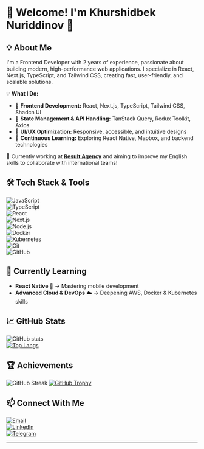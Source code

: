 # 🚀 Welcome! I'm Khurshidbek Nuriddinov 👋  

## 💡 About Me
I'm a Frontend Developer with 2 years of experience, passionate about building modern, high-performance web applications. I specialize in React, Next.js, TypeScript, and Tailwind CSS, creating fast, user-friendly, and scalable solutions.

💡 **What I Do:**
- 🔹 **Frontend Development:** React, Next.js, TypeScript, Tailwind CSS, Shadcn UI  
- 🔹 **State Management & API Handling:** TanStack Query, Redux Toolkit, Axios  
- 🔹 **UI/UX Optimization:** Responsive, accessible, and intuitive designs  
- 🔹 **Continuous Learning:** Exploring React Native, Mapbox, and backend technologies  

🚀 Currently working at **[Result Agency](https://result-me.uz/en)** and aiming to improve my English skills to collaborate with international teams!


## 🛠️ Tech Stack & Tools  
![JavaScript](https://img.shields.io/badge/Code-JavaScript-informational?style=flat&logo=javascript)  
![TypeScript](https://img.shields.io/badge/Code-TypeScript-informational?style=flat&logo=typescript)  
![React](https://img.shields.io/badge/Code-React-informational?style=flat&logo=react)  
![Next.js](https://img.shields.io/badge/Code-Next.js-informational?style=flat&logo=next.js)  
![Node.js](https://img.shields.io/badge/Code-Node.js-informational?style=flat&logo=node.js)  
![Docker](https://img.shields.io/badge/DevOps-Docker-informational?style=flat&logo=docker)  
![Kubernetes](https://img.shields.io/badge/DevOps-Kubernetes-informational?style=flat&logo=kubernetes)  
![Git](https://img.shields.io/badge/Tools-Git-informational?style=flat&logo=git)  
![GitHub](https://img.shields.io/badge/Tools-GitHub-informational?style=flat&logo=github)  

## 🌱 Currently Learning  
- **React Native** 📱 → Mastering mobile development  
- **Advanced Cloud & DevOps** ☁️ → Deepening AWS, Docker & Kubernetes skills  


## 📈 GitHub Stats  
![GitHub stats](https://github-readme-stats.vercel.app/api?username=MLO-OLAGUNJU&show_icons=true&theme=radical)  
[![Top Langs](https://github-readme-stats.vercel.app/api/top-langs/?username=MLO-OLAGUNJU&layout=compact&theme=radical)](https://github.com/MLO-OLAGUNJU)  

## 🏆 Achievements  
![GitHub Streak](https://github-readme-streak-stats.herokuapp.com/?user=MLO-OLAGUNJU&theme=radical)
[![GitHub Trophy](https://github-profile-trophy.vercel.app/?username=MLO-OLAGUNJU&theme=onedark)](https://github.com/ryo-ma/github-profile-trophy)  

## 📫 Connect With Me  
[![Email](https://img.shields.io/badge/Email-D14836?style=flat&logo=gmail&logoColor=white)](mailto:khurshidbeknuriddinov@gmail.com)  
[![LinkedIn](https://img.shields.io/badge/LinkedIn-0077B5?style=flat&logo=linkedin&logoColor=white)](https://www.linkedin.com/in/khurshidbekweb/)  
[![Telegram](https://img.shields.io/badge/Telegram-26A5E4?style=flat&logo=telegram&logoColor=white)](https://t.me/NuriddinovKhurshidbek)

---
